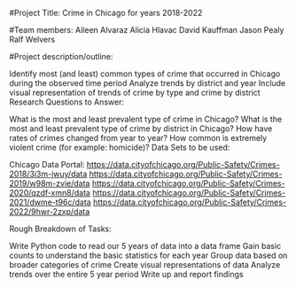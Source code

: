 #Project Title: Crime in Chicago for years 2018-2022

#Team members: Aileen Alvaraz Alicia Hlavac David Kauffman Jason Pealy Ralf Welvers

#Project description/outline:

Identify most (and least) common types of crime that occurred in Chicago during the observed time period
Analyze trends by district and year
Include visual representation of trends of crime by type and crime by district
Research Questions to Answer:

What is the most and least prevalent type of crime in Chicago?
What is the most and least prevalent type of crime by district in Chicago?
How have rates of crimes changed from year to year?
How common is extremely violent crime (for example: homicide)?
Data Sets to be used:

Chicago Data Portal:
https://data.cityofchicago.org/Public-Safety/Crimes-2018/3i3m-jwuy/data
https://data.cityofchicago.org/Public-Safety/Crimes-2019/w98m-zvie/data
https://data.cityofchicago.org/Public-Safety/Crimes-2020/qzdf-xmn8/data
https://data.cityofchicago.org/Public-Safety/Crimes-2021/dwme-t96c/data
https://data.cityofchicago.org/Public-Safety/Crimes-2022/9hwr-2zxp/data

Rough Breakdown of Tasks:

Write Python code to read our 5 years of data into a data frame
Gain basic counts to understand the basic statistics for each year
Group data based on broader categories of crime
Create visual representations of data
Analyze trends over the entire 5 year period
Write up and report findings